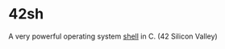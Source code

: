 # 42sh
A very powerful operating system [shell](https://en.wikipedia.org/wiki/Shell_(computing)) in C. (42 Silicon Valley)
